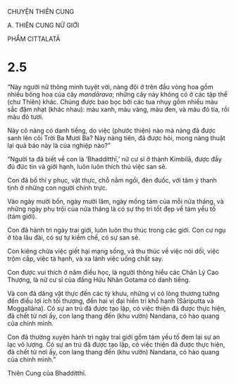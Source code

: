 CHUYỆN THIÊN CUNG

A. THIÊN CUNG NỮ GIỚI

PHẨM CITTALATĀ

# 2.5

“Này người nữ thông minh tuyệt vời, nàng đội ở trên đầu vòng hoa gồm nhiều bông hoa của cây _mandārava_; những cây này không có ở các tập thể (chư Thiên) khác. Chúng được bao bọc bởi các tua nhụy gồm nhiều màu sắc đậm nhạt (khác nhau): màu xanh, màu vàng, màu đen, và màu đỏ tía, rồi màu đỏ tươi.

Này cô nàng có danh tiếng, do việc (phước thiện) nào mà nàng đã được sanh lên cõi Trời Ba Mươi Ba? Này nàng tiên, đã được hỏi, mong nàng thuật lại quả báo này là của nghiệp nào?”

“Người ta đã biết về con là ‘Bhadditthī,’ nữ cư sĩ ở thành Kimbilā, được đầy đủ đức tin và giới hạnh, luôn luôn thích thú việc san sẻ.

Con đã bố thí y phục, vật thực, chỗ nằm ngồi, đèn đuốc, với tâm ý thanh tịnh ở những con người chính trực.

Vào ngày mười bốn, ngày mười lăm, ngày mồng tám của mỗi nửa tháng, và những ngày phụ trội của nửa tháng là có sự thọ trì tốt đẹp về tám yếu tố (tám giới).

Con đã hành trì ngày trai giới, luôn luôn thu thúc trong các giới. Con cư ngụ ở tòa lâu đài, có sự tự kiềm chế, có sự san sẻ.

Con kiêng chừa việc giết hại mạng sống, và thu thúc về việc nói dối, việc trộm cắp, việc tà hạnh, và xa lánh việc uống chất say.

Con được vui thích ở năm điều học, là người thông hiểu các Chân Lý Cao Thượng, là nữ cư sĩ của đấng Hữu Nhãn Gotama có danh tiếng.

Và con đã dâng vật thực đến các tỳ khưu, những vị có lòng thương tưởng đến điều lợi ích tối thượng, đến hai vị đại hiền trí khổ hạnh (Sāriputta và Moggallāna). Có sự an trú đã được tạo lập, có việc thiện đã được thực hiện, đã chết từ nơi ấy, con lang thang đến (khu vườn) Nandana, có hào quang của chính mình.

Con đã thường xuyên hành trì ngày trai giới gồm tám yếu tố đem lại sự an lạc vô lượng. Có sự an trú đã được tạo lập, có việc thiện đã được thực hiện, đã chết từ nơi ấy, con lang thang đến (khu vườn) Nandana, có hào quang của chính mình.”

Thiên Cung của Bhadditthī.
